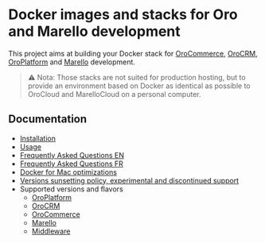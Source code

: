 Docker images and stacks for Oro and Marello development
===

This project aims at building your Docker stack for
[OroCommerce](https://oroinc.com/b2b-ecommerce/),
[OroCRM](https://oroinc.com/orocrm/),
[OroPlatform](https://oroinc.com/oroplatform/)
and [Marello](https://www.marello.com/) development.

> ⚠️ Nota: Those stacks are not suited for production hosting,
> but to provide an environment based on Docker as identical as
> possible to OroCloud and MarelloCloud on a personal computer.

Documentation
---

* [Installation](docs/installation.md)
* [Usage](docs/usage.md)
* [Frequently Asked Questions EN](docs/faq_en.md)
* [Frequently Asked Questions FR](docs/faq_fr.md)
* [Docker for Mac optimizations](docs/docker-for-mac-optimizations.md)
* [Versions sunsetting policy, experimental and discontinued support](docs/sunsetting-policy.md)
* Supported versions and flavors
  * [OroPlatform](docs/application/oroplatform.md)
  * [OroCRM](docs/application/orocrm.md)
  * [OroCommerce](docs/application/orocommerce.md)
  * [Marello](docs/application/marello.md)
  * [Middleware](docs/application/middleware.md)
